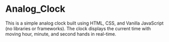 # Analog_Clock
This is a simple analog clock built using HTML, CSS, and Vanilla JavaScript (no libraries or frameworks). The clock displays the current time with moving hour, minute, and second hands in real-time.
